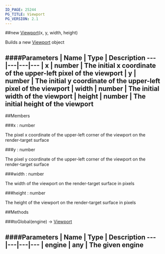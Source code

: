 ```yaml
---
ID_PAGE: 25244
PG_TITLE: Viewport
PG_VERSION: 2.1
---
```

##new [Viewport](/classes/Viewport)(x, y, width, height)




Builds a new [Viewport](/classes/Viewport) object






####Parameters
 | Name | Type | Description
---|---|---|---
 | x | number | The initial x coordinate of the upper-left pixel of the viewport
 | y | number | The initial y coordinate of the upper-left pixel of the viewport
 | width | number | The initial width of the viewport
 | height | number | The initial height of the viewport
---

##Members

###x : number





The pixel x coordinate of the upper-left corner of the viewport on the render-target surface




###y : number





The pixel y coordinate of the upper-left corner of the viewport on the render-target surface




###width : number





The width of the viewport on the render-target surface in pixels




###height : number





The height of the  viewport on the render-target surface in pixels















##Methods

###toGlobal(engine) &rarr; [Viewport](/classes/Viewport)

####Parameters
 | Name | Type | Description
---|---|---|---
 | engine | any | The given engine
---
